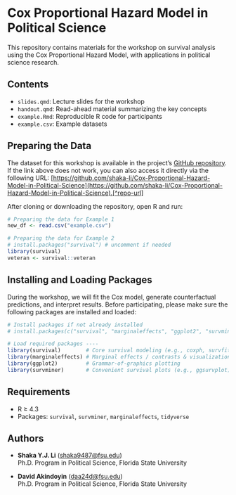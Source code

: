 # Cox Proportional Hazard Model in Political Science

This repository contains materials for the workshop on survival analysis using the Cox Proportional Hazard Model, with applications in political science research.

## Contents
- `slides.qmd`: Lecture slides for the workshop  
- `handout.qmd`: Read-ahead material summarizing the key concepts  
- `example.Rmd`: Reproducible R code for participants  
- `example.csv`: Example datasets  

## Preparing the Data
The dataset for this workshop is available in the project’s [GitHub repository](https://github.com/shaka-li/Cox-Proportional-Hazard-Model-in-Political-Science). If the link above does not work, you can also access it directly via the following URL: [https://github.com/shaka-li/Cox-Proportional-Hazard-Model-in-Political-Science](https://github.com/shaka-li/Cox-Proportional-Hazard-Model-in-Political-Science).[^repo-url]

After cloning or downloading the repository, open R and run:

~~~r
# Preparing the data for Example 1
new_df <- read.csv("example.csv")

# Preparing the data for Example 2
# install.packages("survival") # uncomment if needed
library(survival)
veteran <- survival::veteran
~~~

[^repo-url]: https://github.com/shaka-li/Cox-Proportional-Hazard-Model-in-Political-Science

## Installing and Loading Packages
During the workshop, we will fit the Cox model, generate counterfactual predictions, and interpret results. Before participating, please make sure the following packages are installed and loaded:

~~~r
# Install packages if not already installed
# install.packages(c("survival", "marginaleffects", "ggplot2", "survminer"))

# Load required packages ----
library(survival)        # Core survival modeling (e.g., coxph, survfit)
library(marginaleffects) # Marginal effects / contrasts & visualization
library(ggplot2)         # Grammar-of-graphics plotting
library(survminer)       # Convenient survival plots (e.g., ggsurvplot)
~~~

## Requirements
- R ≥ 4.3  
- Packages: `survival`, `survminer`, `marginaleffects`, `tidyverse`  

## Authors
- **Shaka Y.J. Li** ([shaka9487@fsu.edu](mailto:shaka9487@fsu.edu))  
  Ph.D. Program in Political Science, Florida State University  

- **David Akindoyin** ([daa24d@fsu.edu](mailto:daa24d@fsu.edu))  
  Ph.D. Program in Political Science, Florida State University


